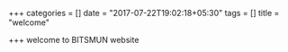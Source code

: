 +++
categories = []
date = "2017-07-22T19:02:18+05:30"
tags = []
title = "welcome"

+++
welcome to BITSMUN website

